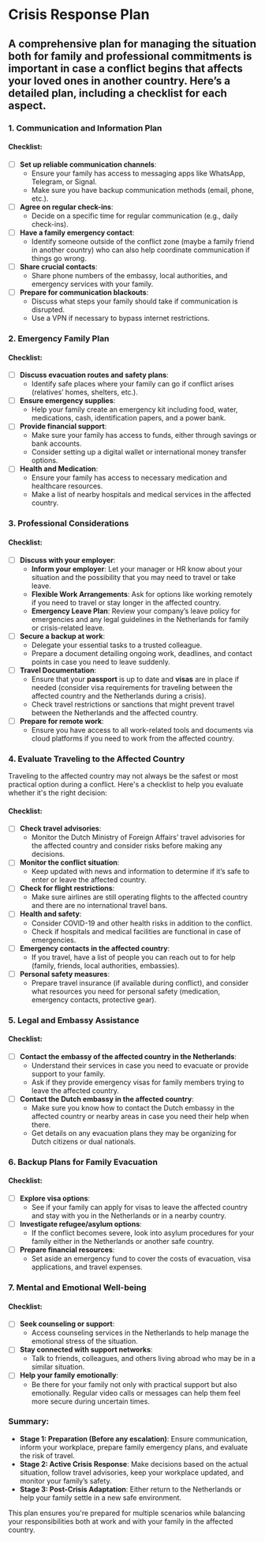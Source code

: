 # Crisis Response Plan
## A comprehensive plan for managing the situation both for family and professional commitments is important in case a conflict begins that affects your loved ones in another country. Here’s a detailed plan, including a checklist for each aspect.


### 1. **Communication and Information Plan**
#### Checklist:
- [ ] **Set up reliable communication channels**:
    - Ensure your family has access to messaging apps like WhatsApp, Telegram, or Signal.
    - Make sure you have backup communication methods (email, phone, etc.).
- [ ] **Agree on regular check-ins**: 
    - Decide on a specific time for regular communication (e.g., daily check-ins).
- [ ] **Have a family emergency contact**:
    - Identify someone outside of the conflict zone (maybe a family friend in another country) who can also help coordinate communication if things go wrong.
- [ ] **Share crucial contacts**:
    - Share phone numbers of the embassy, local authorities, and emergency services with your family.
- [ ] **Prepare for communication blackouts**:
    - Discuss what steps your family should take if communication is disrupted.
    - Use a VPN if necessary to bypass internet restrictions.

### 2. **Emergency Family Plan**
#### Checklist:
- [ ] **Discuss evacuation routes and safety plans**:
    - Identify safe places where your family can go if conflict arises (relatives’ homes, shelters, etc.).
- [ ] **Ensure emergency supplies**:
    - Help your family create an emergency kit including food, water, medications, cash, identification papers, and a power bank.
- [ ] **Provide financial support**:
    - Make sure your family has access to funds, either through savings or bank accounts.
    - Consider setting up a digital wallet or international money transfer options.
- [ ] **Health and Medication**:
    - Ensure your family has access to necessary medication and healthcare resources.
    - Make a list of nearby hospitals and medical services in the affected country.

### 3. **Professional Considerations**
#### Checklist:
- [ ] **Discuss with your employer**:
    - **Inform your employer**: Let your manager or HR know about your situation and the possibility that you may need to travel or take leave.
    - **Flexible Work Arrangements**: Ask for options like working remotely if you need to travel or stay longer in the affected country.
    - **Emergency Leave Plan**: Review your company’s leave policy for emergencies and any legal guidelines in the Netherlands for family or crisis-related leave.
- [ ] **Secure a backup at work**:
    - Delegate your essential tasks to a trusted colleague.
    - Prepare a document detailing ongoing work, deadlines, and contact points in case you need to leave suddenly.
- [ ] **Travel Documentation**:
    - Ensure that your **passport** is up to date and **visas** are in place if needed (consider visa requirements for traveling between the affected country and the Netherlands during a crisis).
    - Check travel restrictions or sanctions that might prevent travel between the Netherlands and the affected country.
- [ ] **Prepare for remote work**:
    - Ensure you have access to all work-related tools and documents via cloud platforms if you need to work from the affected country.

### 4. **Evaluate Traveling to the Affected Country**
Traveling to the affected country may not always be the safest or most practical option during a conflict. Here's a checklist to help you evaluate whether it's the right decision:

#### Checklist:
- [ ] **Check travel advisories**: 
    - Monitor the Dutch Ministry of Foreign Affairs’ travel advisories for the affected country and consider risks before making any decisions.
- [ ] **Monitor the conflict situation**: 
    - Keep updated with news and information to determine if it’s safe to enter or leave the affected country.
- [ ] **Check for flight restrictions**:
    - Make sure airlines are still operating flights to the affected country and there are no international travel bans.
- [ ] **Health and safety**:
    - Consider COVID-19 and other health risks in addition to the conflict.
    - Check if hospitals and medical facilities are functional in case of emergencies.
- [ ] **Emergency contacts in the affected country**:
    - If you travel, have a list of people you can reach out to for help (family, friends, local authorities, embassies).
- [ ] **Personal safety measures**:
    - Prepare travel insurance (if available during conflict), and consider what resources you need for personal safety (medication, emergency contacts, protective gear).

### 5. **Legal and Embassy Assistance**
#### Checklist:
- [ ] **Contact the embassy of the affected country in the Netherlands**:
    - Understand their services in case you need to evacuate or provide support to your family.
    - Ask if they provide emergency visas for family members trying to leave the affected country.
- [ ] **Contact the Dutch embassy in the affected country**:
    - Make sure you know how to contact the Dutch embassy in the affected country or nearby areas in case you need their help when there.
    - Get details on any evacuation plans they may be organizing for Dutch citizens or dual nationals.

### 6. **Backup Plans for Family Evacuation**
#### Checklist:
- [ ] **Explore visa options**:
    - See if your family can apply for visas to leave the affected country and stay with you in the Netherlands or in a nearby country.
- [ ] **Investigate refugee/asylum options**:
    - If the conflict becomes severe, look into asylum procedures for your family either in the Netherlands or another safe country.
- [ ] **Prepare financial resources**:
    - Set aside an emergency fund to cover the costs of evacuation, visa applications, and travel expenses.

### 7. **Mental and Emotional Well-being**
#### Checklist:
- [ ] **Seek counseling or support**:
    - Access counseling services in the Netherlands to help manage the emotional stress of the situation.
- [ ] **Stay connected with support networks**:
    - Talk to friends, colleagues, and others living abroad who may be in a similar situation.
- [ ] **Help your family emotionally**:
    - Be there for your family not only with practical support but also emotionally. Regular video calls or messages can help them feel more secure during uncertain times.

### Summary:
- **Stage 1: Preparation (Before any escalation)**: Ensure communication, inform your workplace, prepare family emergency plans, and evaluate the risk of travel.
- **Stage 2: Active Crisis Response**: Make decisions based on the actual situation, follow travel advisories, keep your workplace updated, and monitor your family’s safety.
- **Stage 3: Post-Crisis Adaptation**: Either return to the Netherlands or help your family settle in a new safe environment.

This plan ensures you're prepared for multiple scenarios while balancing your responsibilities both at work and with your family in the affected country.

